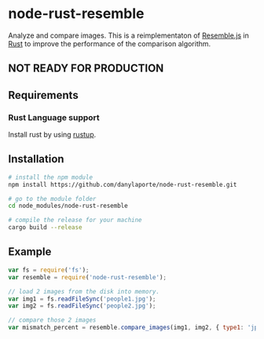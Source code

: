 # node-rust-resemble
Analyze and compare images. This is a reimplementaton of [Resemble.js](https://github.com/Huddle/Resemble.js/) in [Rust](https://github.com/danylaporte/rust-resemble) to improve the performance of the comparison algorithm.

## NOT READY FOR PRODUCTION

## Requirements

### Rust Language support

Install rust by using [rustup](https://www.rustup.rs/).

## Installation

```bash
# install the npm module
npm install https://github.com/danylaporte/node-rust-resemble.git

# go to the module folder
cd node_modules/node-rust-resemble

# compile the release for your machine
cargo build --release
```

## Example

```js
var fs = require('fs');
var resemble = require('node-rust-resemble');

// load 2 images from the disk into memory.
var img1 = fs.readFileSync('people1.jpg');
var img2 = fs.readFileSync('people2.jpg');

// compare those 2 images
var mismatch_percent = resemble.compare_images(img1, img2, { type1: 'jpg', type2: 'jpg' });
```

